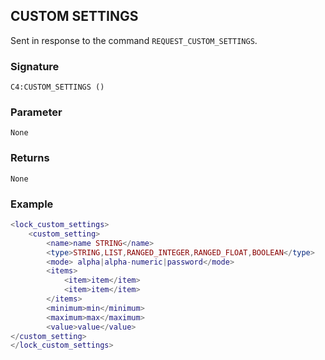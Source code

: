 ## CUSTOM SETTINGS

Sent in response to the command `REQUEST_CUSTOM_SETTINGS`.


### Signature

`C4:CUSTOM_SETTINGS ()`


### Parameter

`None`

### Returns

`None`


### Example

```lua
<lock_custom_settings>
	<custom_setting>
		<name>name STRING</name>
		<type>STRING,LIST,RANGED_INTEGER,RANGED_FLOAT,BOOLEAN</type>
		<mode> alpha|alpha-numeric|password</mode>
		<items>
			<item>item</item>
			<item>item</item>
		</items>
		<minimum>min</minimum>
		<maximum>max</maximum>
		<value>value</value>
</custom_setting>
</lock_custom_settings>
```
